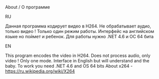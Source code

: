 About / О программе

RU

Данная программа кодирует видео в Н264. Не обрабатывает аудио, только видео !
Только один режим работы. 
Интерфейс на английском языке но поймет и ребенок.
Для работы нужно .NET 4.6 и ОС 64 бита

EN

This program encodes the video in H264. Does not process audio, only video ! Only one mode. 
Interface in English but will understand and the baby.
To work you need .NET 4.6 and OS 64 bits
About x264  - https://ru.wikipedia.org/wiki/X264
